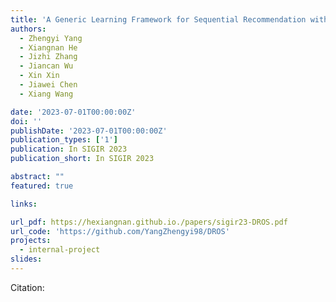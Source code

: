 ```yaml
---
title: 'A Generic Learning Framework for Sequential Recommendation with Distribution Shifts'
authors:
  - Zhengyi Yang
  - Xiangnan He
  - Jizhi Zhang
  - Jiancan Wu
  - Xin Xin
  - Jiawei Chen 
  - Xiang Wang

date: '2023-07-01T00:00:00Z'
doi: ''
publishDate: '2023-07-01T00:00:00Z'
publication_types: ['1']
publication: In SIGIR 2023 
publication_short: In SIGIR 2023 

abstract: ""
featured: true

links:

url_pdf: https://hexiangnan.github.io./papers/sigir23-DROS.pdf
url_code: 'https://github.com/YangZhengyi98/DROS'
projects:
  - internal-project
slides:
---
```




Citation:
